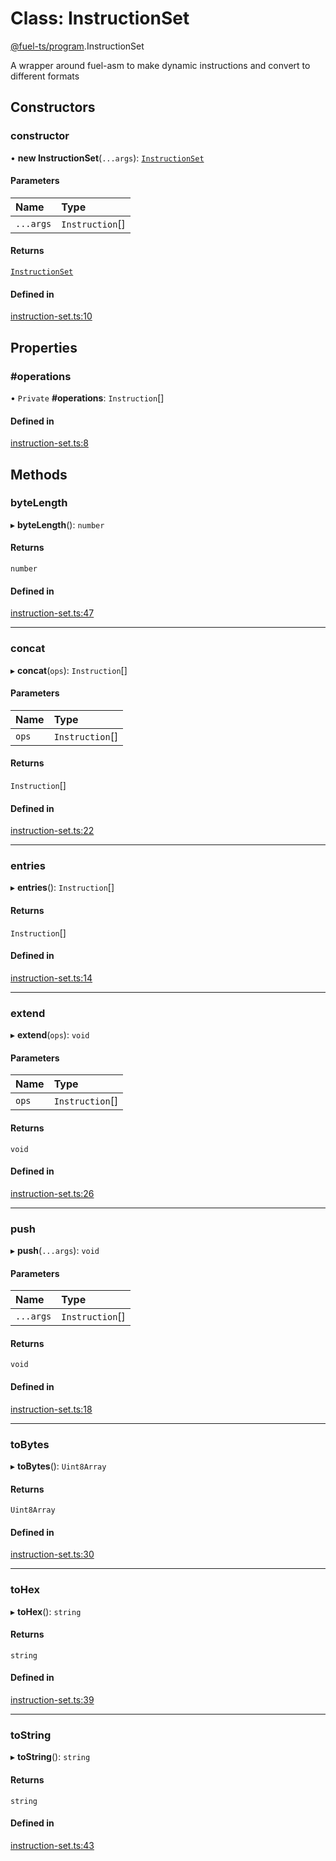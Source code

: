 # Class: InstructionSet

[@fuel-ts/program](/api/Program/index.md).InstructionSet

A wrapper around fuel-asm to make dynamic instructions and convert to different formats

## Constructors

### constructor

• **new InstructionSet**(`...args`): [`InstructionSet`](/api/Program/InstructionSet.md)

#### Parameters

| Name | Type |
| :------ | :------ |
| `...args` | `Instruction`[] |

#### Returns

[`InstructionSet`](/api/Program/InstructionSet.md)

#### Defined in

[instruction-set.ts:10](https://github.com/FuelLabs/fuels-ts/blob/12602001/packages/program/src/instruction-set.ts#L10)

## Properties

### #operations

• `Private` **#operations**: `Instruction`[]

#### Defined in

[instruction-set.ts:8](https://github.com/FuelLabs/fuels-ts/blob/12602001/packages/program/src/instruction-set.ts#L8)

## Methods

### byteLength

▸ **byteLength**(): `number`

#### Returns

`number`

#### Defined in

[instruction-set.ts:47](https://github.com/FuelLabs/fuels-ts/blob/12602001/packages/program/src/instruction-set.ts#L47)

___

### concat

▸ **concat**(`ops`): `Instruction`[]

#### Parameters

| Name | Type |
| :------ | :------ |
| `ops` | `Instruction`[] |

#### Returns

`Instruction`[]

#### Defined in

[instruction-set.ts:22](https://github.com/FuelLabs/fuels-ts/blob/12602001/packages/program/src/instruction-set.ts#L22)

___

### entries

▸ **entries**(): `Instruction`[]

#### Returns

`Instruction`[]

#### Defined in

[instruction-set.ts:14](https://github.com/FuelLabs/fuels-ts/blob/12602001/packages/program/src/instruction-set.ts#L14)

___

### extend

▸ **extend**(`ops`): `void`

#### Parameters

| Name | Type |
| :------ | :------ |
| `ops` | `Instruction`[] |

#### Returns

`void`

#### Defined in

[instruction-set.ts:26](https://github.com/FuelLabs/fuels-ts/blob/12602001/packages/program/src/instruction-set.ts#L26)

___

### push

▸ **push**(`...args`): `void`

#### Parameters

| Name | Type |
| :------ | :------ |
| `...args` | `Instruction`[] |

#### Returns

`void`

#### Defined in

[instruction-set.ts:18](https://github.com/FuelLabs/fuels-ts/blob/12602001/packages/program/src/instruction-set.ts#L18)

___

### toBytes

▸ **toBytes**(): `Uint8Array`

#### Returns

`Uint8Array`

#### Defined in

[instruction-set.ts:30](https://github.com/FuelLabs/fuels-ts/blob/12602001/packages/program/src/instruction-set.ts#L30)

___

### toHex

▸ **toHex**(): `string`

#### Returns

`string`

#### Defined in

[instruction-set.ts:39](https://github.com/FuelLabs/fuels-ts/blob/12602001/packages/program/src/instruction-set.ts#L39)

___

### toString

▸ **toString**(): `string`

#### Returns

`string`

#### Defined in

[instruction-set.ts:43](https://github.com/FuelLabs/fuels-ts/blob/12602001/packages/program/src/instruction-set.ts#L43)
